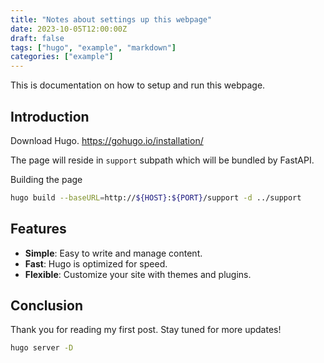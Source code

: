 ```yaml
---
title: "Notes about settings up this webpage"
date: 2023-10-05T12:00:00Z
draft: false
tags: ["hugo", "example", "markdown"]
categories: ["example"]
---
```


This is documentation on how to setup and run this webpage.

## Introduction

Download Hugo.
https://gohugo.io/installation/

The page will reside in `support` subpath which will be bundled by FastAPI.

Building the page
```bash
hugo build --baseURL=http://${HOST}:${PORT}/support -d ../support
```

## Features

- **Simple**: Easy to write and manage content.
- **Fast**: Hugo is optimized for speed.
- **Flexible**: Customize your site with themes and plugins.

## Conclusion

Thank you for reading my first post. Stay tuned for more updates!

```bash
hugo server -D
```